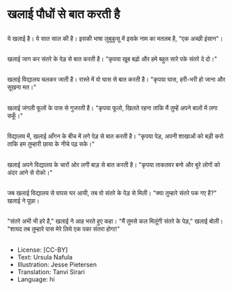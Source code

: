 # खलाई पौधों से बात करती है

##
ये खलाई है। ये सात साल की है। इसकी भाषा लुबुकुसु में इसके नाम का मतलब है, "एक अच्छी इंसान"।

##
खलाई जाग कर संतरे के पेड़ से बात करती है। "कृपया खूब बढ़ो और हमे बहुत सारे पके संतरे दे दो।"

##
खलाई विद्यालय चलकर जाती है। रास्ते में वो घास से बात करती है। "कृपया घास, हरी-भरी हो जाना और सूखना मत।"

##
खलाई जंगली फूलों के पास से गुजरती है। "कृपया फूलो, खिलते रहना ताकि मैं तुम्हें अपने बालों में लगा सकूँ।"

##
विद्यालय में, खलाई आँगन के बीच में लगे पेड़ से बात करती है। "कृपया पेड़, अपनी शाखाओं को बड़ी करो ताकि हम तुम्हारी छाया के नीचे पढ़ सके।"

##
खलाई अपने विद्यालय के चारों ओर लगी बाड़ से बात करती है। "कृपया ताकतवर बनो और बुरे लोगों को अंदर आने से रोको।"

##
जब खलाई विद्यालय से वापस घर आयी, तब वो संतरे के पेड़ से मिली। "क्या तुम्हारे संतरे पक गए है?" खलाई ने पूछा।

##
"संतरे अभी भी हरे है," खलाई ने आह भरते हुए कहा। "मैं तुमसे कल मिलूंगी संतरे के पेड़," खलाई बोली। "शायद तब तुम्हारे पास मेरे लिये एक पका संतरा होगा!"

##
* License: [CC-BY]
* Text: Ursula Nafula
* Illustration: Jesse Pietersen
* Translation: Tanvi Sirari
* Language: hi
